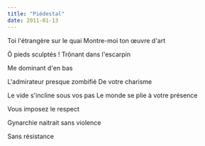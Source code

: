 ```yaml
---
title: "Piédestal"
date: 2011-01-13
---
```


Toi l'étrangère sur le quai
Montre-moi ton œuvre d'art

Ô pieds sculptés !
Trônant dans l'escarpin

Me dominant d'en bas

L'admirateur presque zombifié
De votre charisme

Le vide s'incline sous vos pas
Le monde se plie à votre présence

Vous imposez le respect

Gynarchie naitrait sans violence

Sans résistance
